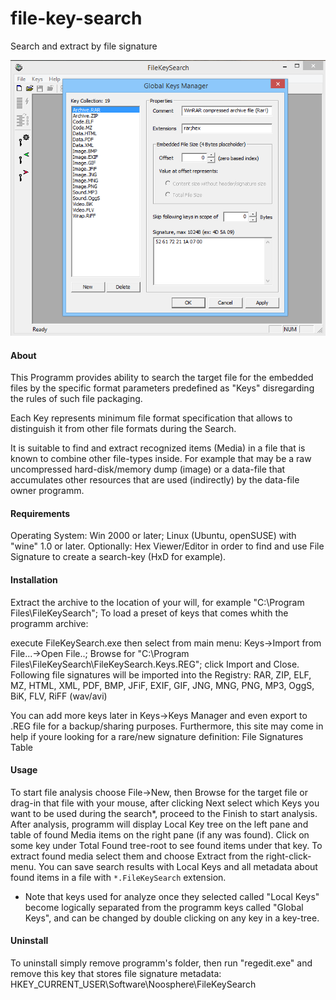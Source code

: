 # file-key-search
Search and extract by file signature

![screenshot](./doc/screenshot-globalKeysManagerDialog.png)

#### About

This Programm provides ability to search the target file for the embedded files by the specific format parameters predefined as "Keys" disregarding the rules of such file packaging.

Each Key represents minimum file format specification that allows to distinguish it from other file formats during the Search.

It is suitable to find and extract recognized items (Media) in a file that is known to combine other file-types inside. For example that may be a raw uncompressed hard-disk/memory dump (image) or a data-file that accumulates other resources that are used (indirectly) by the data-file owner programm.

#### Requirements
Operating System: Win 2000 or later; Linux (Ubuntu, openSUSE) with "wine" 1.0 or later.
Optionally: Hex Viewer/Editor in order to find and use File Signature to create a search-key (HxD for example).

#### Installation

   Extract the archive to the location of your will, for example "C:\Program Files\FileKeySearch\";
   To load a preset of keys that comes whith the programm archive:

   execute FileKeySearch.exe then select from main menu: Keys->Import from File...->Open File..; Browse for "C:\Program Files\FileKeySearch\FileKeySearch.Keys.REG"; click Import and Close. Following file signatures will be imported into the Registry:
            RAR, ZIP, ELF, MZ, HTML, XML, PDF, BMP, JFiF, EXIF, GIF, JNG, MNG, PNG, MP3, OggS, BiK, FLV, RiFF (wav/avi)

   You can add more keys later in Keys->Keys Manager and even export to .REG file for a backup/sharing purposes. Furthermore, this site may come in help if youre looking for a rare/new signature definition: File Signatures Table

#### Usage

   To start file analysis choose File->New, then Browse for the target file or drag-in that file with your mouse, after clicking Next select which Keys you want to be used during the search*, proceed to the Finish to start analysis. After analysis, programm will display Local Key tree on the left pane and table of found Media items on the right pane (if any was found). Click on some key under Total Found tree-root to see found items under that key. To extract found media select them and choose Extract from the right-click-menu. You can save search results with Local Keys and all metadata about found items in a file with ```*.FileKeySearch``` extension.

   * Note that keys used for analyze once they selected called "Local Keys" become logically separated from the programm keys called "Global Keys", and can be changed by double clicking on any key in a key-tree.

#### Uninstall

   To uninstall simply remove programm's folder, then run "regedit.exe" and remove this key that stores file signature metadata: HKEY_CURRENT_USER\Software\Noosphere\FileKeySearch

